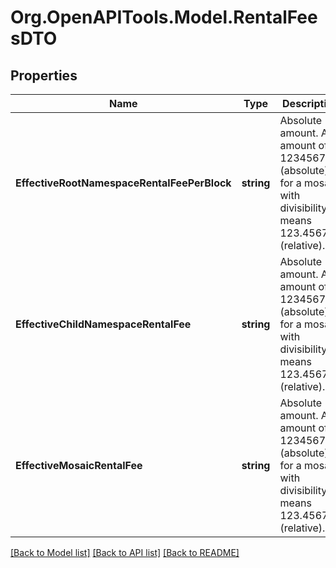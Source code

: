 # Org.OpenAPITools.Model.RentalFeesDTO

## Properties

Name | Type | Description | Notes
------------ | ------------- | ------------- | -------------
**EffectiveRootNamespaceRentalFeePerBlock** | **string** | Absolute amount. An amount of 123456789 (absolute) for a mosaic with divisibility 6 means 123.456789 (relative). | 
**EffectiveChildNamespaceRentalFee** | **string** | Absolute amount. An amount of 123456789 (absolute) for a mosaic with divisibility 6 means 123.456789 (relative). | 
**EffectiveMosaicRentalFee** | **string** | Absolute amount. An amount of 123456789 (absolute) for a mosaic with divisibility 6 means 123.456789 (relative). | 

[[Back to Model list]](../README.md#documentation-for-models) [[Back to API list]](../README.md#documentation-for-api-endpoints) [[Back to README]](../README.md)

